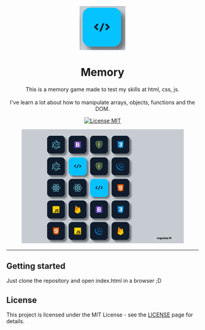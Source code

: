 <h1 align="center">
<br>
  <img src="./assets/images/card.png" alt="Memory" width="120">
<br>
<br>
Memory
</h1>

<p align="center">This is a memory game made to test my skills at html, css, js.<br><br> I've learn a lot about how to manipulate arrays, objects, functions and the DOM.
</p>

<p align="center">
  <a href="https://opensource.org/licenses/MIT">
    <img src="https://img.shields.io/badge/License-MIT-blue.svg" alt="License MIT">
  </a>
</p>

[//]: # (Add your gifs/images here:)
<div align="center">
  <img src="./assets/images/first.gif" alt="demo" width="425">
</div>

<hr />

## Getting started

Just clone the repository and open index.html in a browser ;D


## License

This project is licensed under the MIT License - see the [LICENSE](https://opensource.org/licenses/MIT) page for details.
